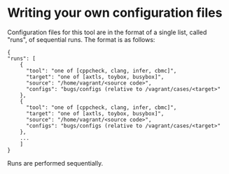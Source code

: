 # Writing your own configuration files

Configuration files for this tool are in the format of a single list, called "runs", of sequential runs.
The format is as follows:

    {
    "runs": [
        {
          "tool": "one of [cppcheck, clang, infer, cbmc]",
          "target": "one of [axtls, toybox, busybox]",
          "source": "/home/vagrant/<source code>",
          "configs": "bugs/configs (relative to /vagrant/cases/<target>"
        },
        {
          "tool": "one of [cppcheck, clang, infer, cbmc]",
          "target": "one of [axtls, toybox, busybox]",
          "source": "/home/vagrant/<source code>",
          "configs": "bugs/configs (relative to /vagrant/cases/<target>"
        },
        ...
        ]
    }

Runs are performed sequentially.
